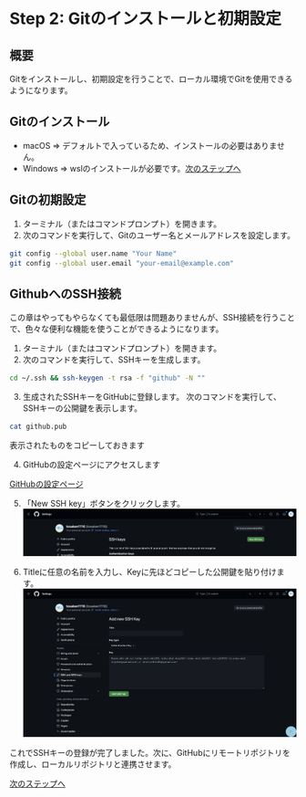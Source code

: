 # Step 2: Gitのインストールと初期設定

## 概要
Gitをインストールし、初期設定を行うことで、ローカル環境でGitを使用できるようになります。

## Gitのインストール
- macOS
=> デフォルトで入っているため、インストールの必要はありません。
- Windows
=> wslのインストールが必要です。[次のステップへ](./step2-windows.md)
## Gitの初期設定

1. ターミナル（またはコマンドプロンプト）を開きます。
2. 次のコマンドを実行して、Gitのユーザー名とメールアドレスを設定します。

```bash
git config --global user.name "Your Name"
git config --global user.email "your-email@example.com"
```

## GithubへのSSH接続
この章はやってもやらなくても最低限は問題ありませんが、SSH接続を行うことで、色々な便利な機能を使うことができるようになります。

1. ターミナル（またはコマンドプロンプト）を開きます。
2. 次のコマンドを実行して、SSHキーを生成します。

```bash
cd ~/.ssh && ssh-keygen -t rsa -f "github" -N ""
```

3. 生成されたSSHキーをGitHubに登録します。
次のコマンドを実行して、SSHキーの公開鍵を表示します。

```bash
cat github.pub
```

表示されたものをコピーしておきます

4. GitHubの設定ページにアクセスします

[GitHubの設定ページ](https://github.com/settings/keys)

5. 「New SSH key」ボタンをクリックします。
![New SSH key](./images/6.png)


6. Titleに任意の名前を入力し、Keyに先ほどコピーした公開鍵を貼り付けます。
![input title](./images/7.png)


これでSSHキーの登録が完了しました。次に、GitHubにリモートリポジトリを作成し、ローカルリポジトリと連携させます。

[次のステップへ](./step3.md)